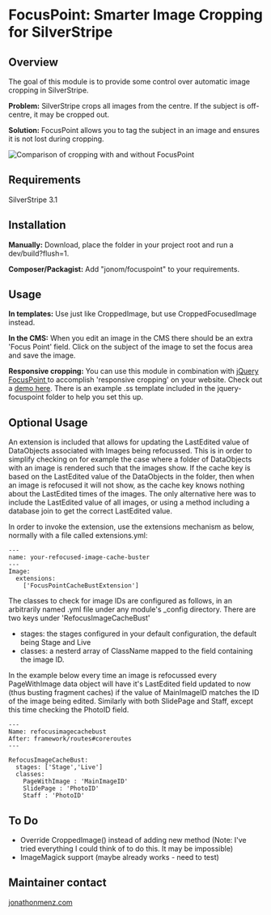 # FocusPoint: Smarter Image Cropping for SilverStripe

## Overview

The goal of this module is to provide some control over automatic image cropping in SilverStripe.

**Problem:** SilverStripe crops all images from the centre. If the subject is off-centre, it may be cropped out.

**Solution:** FocusPoint allows you to tag the subject in an image and ensures it is not lost during cropping.

![Comparison of cropping with and without FocusPoint](screenshots/comparison.jpg?raw=true)

## Requirements

SilverStripe 3.1

## Installation

**Manually:** Download, place the folder in your project root and run a dev/build?flush=1.

**Composer/Packagist:** Add "jonom/focuspoint" to your requirements.

## Usage

**In templates:** Use just like CroppedImage, but use CroppedFocusedImage instead.

**In the CMS:** When you edit an image in the CMS there should be an extra 'Focus Point' field. Click on the subject of the image to set the focus area and save the image.

**Responsive cropping:** You can use this module in combination with [jQuery FocusPoint ](https://github.com/jonom/jquery-focuspoint)to accomplish 'responsive cropping' on your website. Check out a [demo here](http://jonom.github.io/jquery-focuspoint/demos/grid/lizard.html). There is an example .ss template included in the jquery-focuspoint folder to help you set this up.

## Optional Usage
An extension is included that allows for updating the LastEdited value of DataObjects associated with Images being refocussed.  This is in order to simplify checking on for example the case where a folder of DataObjects with an image is rendered such that the images show.  If the cache key is based on the LastEdited value of the DataObjects in the folder,  then when an image is refocused it will not show, as the cache key knows nothing about the LastEdited times of the images.  The only alternative here was to include the LastEdited value of all images, or using a method including a database join to get the correct LastEdited value.

In order to invoke the extension, use the extensions mechanism as below, normally with a file called extensions.yml:

```
---
name: your-refocused-image-cache-buster
---
Image:
  extensions:
    ['FocusPointCacheBustExtension']
```

The classes to check for image IDs are configured as follows, in an arbitrarily named .yml file under any module's _config directory.  There are two keys under 'RefocusImageCacheBust'
* stages: the stages configured in your default configuration, the default being Stage and Live
* classes: a nesterd array of ClassName mapped to the field containing the image ID.

In the example below every time an image is refocussed every PageWithImage data object will have it's LastEdited field updated to now (thus busting fragment caches) if the value of MainImageID matches the ID of the image being edited.  Similarly with both SlidePage and Staff, except this time checking the PhotoID field.
```
---
Name: refocusimagecachebust
After: framework/routes#coreroutes
---

RefocusImageCacheBust:
  stages: ['Stage','Live']
  classes:
    PageWithImage : 'MainImageID'
    SlidePage : 'PhotoID'
    Staff : 'PhotoID'
```


## To Do

 * Override CroppedImage() instead of adding new method (Note: I've tried everything I could think of to do this. It may be impossible)
 * ImageMagick support (maybe already works - need to test)
 
## Maintainer contact

[jonathonmenz.com](http://jonathonmenz.com)

